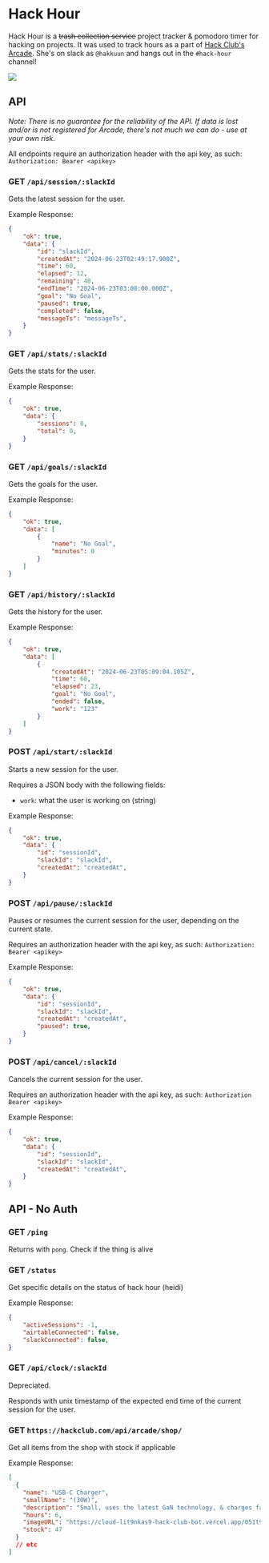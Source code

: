 # Hack Hour 
Hack Hour is a ~~trash collection service~~ project tracker & pomodoro timer for hacking on projects. It was used to track hours as a part of [Hack Club's Arcade](https://hackclub.com/arcade). She's on slack as `@hakkuun` and hangs out in the `#hack-hour` channel!

![](https://api.checklyhq.com/v1/badges/checks/271a416b-7810-47b0-b58c-7cd9e9e37f82?style=flat&theme=default&responseTime=false)

## API
_Note: There is no guarantee for the reliability of the API. If data is lost and/or is not registered for Arcade, there's not much we can do - use at your own risk._

All endpoints require an authorization header with the api key, as such: `Authorization: Bearer <apikey>`

### GET `/api/session/:slackId`
Gets the latest session for the user.

Example Response:
```json
{
    "ok": true,
    "data": {
        "id": "slackId",
        "createdAt": "2024-06-23T02:49:17.900Z",
        "time": 60,
        "elapsed": 12,
        "remaining": 48,
        "endTime": "2024-06-23T03:08:00.000Z",
        "goal": "No Goal",
        "paused": true,
        "completed": false,
        "messageTs": "messageTs",
    }
}
```

### GET `/api/stats/:slackId`
Gets the stats for the user.

Example Response:
```json
{
    "ok": true,
    "data": {
        "sessions": 0,
        "total": 0,
    }
}
```

### GET `/api/goals/:slackId`
Gets the goals for the user.

Example Response:
```json
{
    "ok": true,
    "data": [
        {
            "name": "No Goal",
            "minutes": 0
        }
    ]
}
```

### GET `/api/history/:slackId`
Gets the history for the user.

Example Response:
```json
{
    "ok": true,
    "data": [
        {
            "createdAt": "2024-06-23T05:09:04.105Z",
            "time": 60,
            "elapsed": 23,
            "goal": "No Goal",
            "ended": false,
            "work": "123"
        }
    ]
}
```

### POST `/api/start/:slackId`
Starts a new session for the user.

Requires a JSON body with the following fields:
- `work`: what the user is working on (string)

Example Response:
```json
{
    "ok": true,
    "data": {
        "id": "sessionId",
        "slackId": "slackId",
        "createdAt": "createdAt",
    }
}
```

### POST `/api/pause/:slackId`
Pauses or resumes the current session for the user, depending on the current state.

Requires an authorization header with the api key, as such: `Authorization: Bearer <apikey>`

Example Response:
```json
{
    "ok": true,
    "data": {
        "id": "sessionId",
        "slackId": "slackId",
        "createdAt": "createdAt",
        "paused": true,
    }
}
```

### POST `/api/cancel/:slackId`
Cancels the current session for the user.

Requires an authorization header with the api key, as such: `Authorization Bearer <apikey>`

Example Response:
```json
{
    "ok": true,
    "data": {
        "id": "sessionId",
        "slackId": "slackId",
        "createdAt": "createdAt",
    }
}
```

## API - No Auth

### GET `/ping`
Returns with `pong`. Check if the thing is alive

### GET `/status`
Get specific details on the status of hack hour (heidi)

Example Response:
```json
{
    "activeSessions": -1,
    "airtableConnected": false,
    "slackConnected": false,
}
```


### GET `/api/clock/:slackId`
Depreciated.

Responds with unix timestamp of the expected end time of the current session for the user.

### GET `https://hackclub.com/api/arcade/shop/`
Get all items from the shop with stock if applicable 

Example Response:
```json
[
  {
    "name": "USB-C Charger",
    "smallName": "(30W)",
    "description": "Small, uses the latest GaN technology, & charges fast - pretty sweet!",
    "hours": 6,
    "imageURL": "https://cloud-lit9nkas9-hack-club-bot.vercel.app/051t9lfjeuml._ac_sl1500_.png",
    "stock": 47
  }
  // etc
]
```


